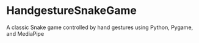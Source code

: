 # HandgestureSnakeGame
A classic Snake game controlled by hand gestures using Python, Pygame, and MediaPipe
